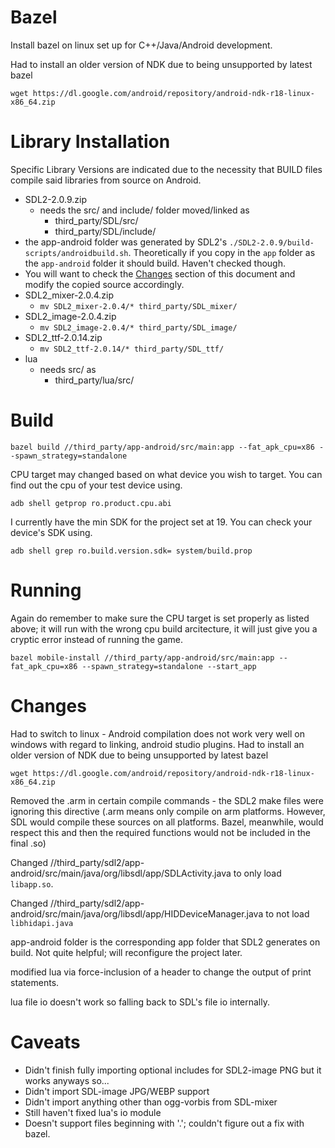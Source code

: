 # Bazel

Install bazel on linux set up for C++/Java/Android development.

Had to install an older version of NDK due to being unsupported by latest bazel

    wget https://dl.google.com/android/repository/android-ndk-r18-linux-x86_64.zip


# Library Installation

Specific Library Versions are indicated due to the necessity that BUILD files compile said libraries from source on Android.

- SDL2-2.0.9.zip
    - needs the src/ and include/ folder moved/linked as 
    	- third_party/SDL/src/
	    - third_party/SDL/include/
- the app-android folder was generated by SDL2's `./SDL2-2.0.9/build-scripts/androidbuild.sh`. Theoretically if you copy in the `app` folder as the `app-android` folder it should build. Haven't checked though.
- You will want to check the [Changes](#changes) section of this document and modify the copied source accordingly.
- SDL2_mixer-2.0.4.zip
    - `mv SDL2_mixer-2.0.4/* third_party/SDL_mixer/`
- SDL2_image-2.0.4.zip
    - `mv SDL2_image-2.0.4/* third_party/SDL_image/`
- SDL2_ttf-2.0.14.zip
    - `mv SDL2_ttf-2.0.14/* third_party/SDL_ttf/`
- lua
	- needs src/ as
	    - third_party/lua/src/


# Build

    bazel build //third_party/app-android/src/main:app --fat_apk_cpu=x86 --spawn_strategy=standalone

CPU target may changed based on what device you wish to target. You can find out the cpu of your test device using.

	adb shell getprop ro.product.cpu.abi

 I currently have the min SDK for the project set at 19. You can check your device's SDK using.
    
	adb shell grep ro.build.version.sdk= system/build.prop
	

# Running

Again do remember to make sure the CPU target is set properly as listed above; it will run with the wrong cpu build arcitecture, it will just give you a cryptic error instead of running the game.

    bazel mobile-install //third_party/app-android/src/main:app --fat_apk_cpu=x86 --spawn_strategy=standalone --start_app


# Changes

Had to switch to linux - Android compilation does not work very well on windows with regard to linking, android studio plugins.
Had to install an older version of NDK due to being unsupported by latest bazel

    wget https://dl.google.com/android/repository/android-ndk-r18-linux-x86_64.zip

Removed the .arm in certain compile commands - the SDL2 make files were ignoring this directive (.arm means only compile on arm platforms. However, SDL would compile these sources on all platforms. Bazel, meanwhile, would respect this and then the required functions would not be included in the final .so)

Changed //third_party/sdl2/app-android/src/main/java/org/libsdl/app/SDLActivity.java to only load `libapp.so`.

Changed //third_party/sdl2/app-android/src/main/java/org/libsdl/app/HIDDeviceManager.java to not load `libhidapi.java`

app-android folder is the corresponding app folder that SDL2 generates on build. Not quite helpful; will reconfigure the project later.

modified lua via force-inclusion of a header to change the output of print statements.

lua file io doesn't work so falling back to SDL's file io internally.

# Caveats

- Didn't finish fully importing optional includes for SDL2-image PNG but it works anyways so...
- Didn't import SDL-image JPG/WEBP support
- Didn't import anything other than ogg-vorbis from SDL-mixer
- Still haven't fixed lua's io module
- Doesn't support files beginning with '.'; couldn't figure out a fix with bazel.
